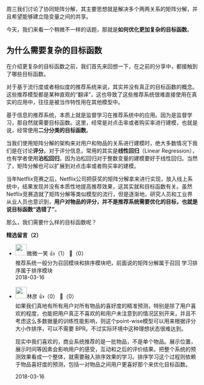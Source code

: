 周三我们讨论了协同矩阵分解，其主要思想就是解决多个两两关系的矩阵分解，并且希望能够建立隐变量之间的共享。

今天，我们来看一个稍微不一样的话题，那就是**如何优化更加复杂的目标函数**。

## 为什么需要复杂的目标函数

在介绍更复杂的目标函数之前，我们首先来回想一下，在之前的分享中，都接触到了哪些目标函数。

对于基于流行度或者相似度的推荐系统来说，其实并没有真正的目标函数的概念。这些推荐模型都是某种直观的“翻译”，这也导致了这些推荐系统很难直接使用在真实的应用中，往往是被当作特性用在其他模型中。

基于信息的推荐系统，本质上就是监督学习在推荐系统中的应用。因为是监督学习，那自然就需要目标函数。这里，经常是对点击率或者购买率进行建模，也就是说，经常使用**二分分类的目标函数**。

当我们使用矩阵分解的架构来对用户和物品的关系进行建模时，绝大多数情况下我们是在讨论**评分**。对于评分信息，常用的其实是**线性回归**（Linear Regression），也有学者使用**泊松回归**，因为泊松回归对于整数变量的建模要好于线性回归。当然了，矩阵分解也可以扩展到对点击率或者购买率的建模。

当年Netflix竞赛之后，Netflix公司把获奖的矩阵分解拿来进行实现，放入线上系统中，结果发现并没有本质性地提高推荐效果，这其实就和目标函数有关。虽然Netflix竞赛造就了矩阵分解等类似模型的流行，但是逐渐地，研究人员和工业界从业人员也意识到，**用户对物品的评分，并不是推荐系统需要优化的目标，也就是说目标函数“选错了”**。

那么，我们需要什么样的目标函数呢？
<div><strong>精选留言（2）</strong></div><ul>
<li><img src="https://static001.geekbang.org/account/avatar/00/10/22/69/c85fdb98.jpg" width="30px"><span>微微一笑</span> 👍（1） 💬（0）<div>推荐系统一般分为召回模块和排序模块吧，前面说的矩阵分解属于召回 学习排序属于排序模块</div>2018-03-16</li><br/><li><img src="https://static001.geekbang.org/account/avatar/00/0f/c1/a7/5e66d331.jpg" width="30px"><span>林彦</span> 👍（0） 💬（0）<div>如果我们真地有所有用户对所有物品的喜好度的精准预测，特别是除了用户喜欢的程度，也能把用户真正不喜欢的和用户未注意到的情况区别开来，并且不考虑这么多数据量的训练性能影响，则这个point-wise模型可以用来根据评分大小作排序，可以不需要 BPR。不过实际环境中这种理想状态很难达到。

现实中我们喜欢的，商业系统推荐的是一批物品，不是单个物品。展示位置，展示时间等因素会影响用户的感受，互动和之后的评价结果。把整个系统的预测效果看成一个整体，就需要融入排序效果的学习。排序学习这个过程则依赖于物品喜好度的预测，包括一对物品之间用户更喜好那个来优化目标函数。</div>2018-03-16</li><br/>
</ul>